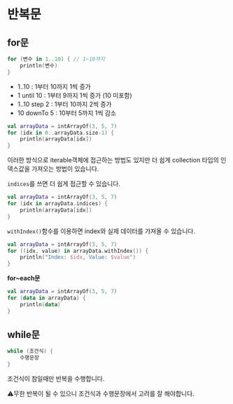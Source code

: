 # 반복문

## for문

```kotlin
for (변수 in 1..10) { // 1~10까지
    println(변수)
}
```

- 1..10 : 1부터 10까지 1씩 증가
- 1 until 10 : 1부터 9까지 1씩 증가 (10 미포함)
- 1..10 step 2 : 1부터 10까지 2씩 증가
- 10 downTo 5 : 10부터 5까지 1씩 감소



```kotlin
val arrayData = intArrayOf(3, 5, 7)
for (idx in 0..arrayData.size-1) {
    println(arrayData[idx])
}
```

이러한 방식으로 iterable객체에 접근하는 방법도 있지만 더 쉽게 collection 타입의 인덱스값을 가져오는 방법이 있습니다.

`indices`를 쓰면 더 쉽게 접근할 수 있습니다.

```kotlin
val arrayData = intArrayOf(3, 5, 7)
for (idx in arrayData.indices) {
    println(arrayData[idx])
}
```



`withIndex()`함수를 이용하면 index와 실제 데이터를 가져올 수 있습니다.

```kotlin
val arrayData = intArrayOf(3, 5, 7)
for ((idx, value) in arrayData.withIndex()) {
    println("Index: $idx, Value: $value")
}
```



**for~each문**

```kotlin
val arrayData = intArrayOf(3, 5, 7)
for (data in arrayData) {
    println(data)
}
```



## while문

```kotlin
while (조건식) {
    수행문장
}
```

조건식이 참일때만 반복을 수행합니다.

:warning:무한 반복이 될 수 있으니 조건식과 수행문장에서 고려를 잘 해야합니다.